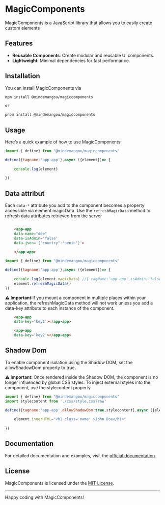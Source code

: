 # MagicComponents

MagicComponents is a JavaScript library that allows you to easily create custom elements

## Features

- **Reusable Components**: Create modular and reusable UI components.
- **Lightweight**: Minimal dependencies for fast performance.

## Installation

You can install MagicComponents via

```bash
npm install @mindemangou/magiccomponents

or

pnpm install @mindemangou/magiccomponents
```


## Usage

Here’s a quick example of how to use MagicComponents:

```javascript
import { define} from "@mindemangou/magiccomponents"

define({tagname:'app-app'},async ({element})=> {
    
    console.log(element)
    
})


```
## Data attribut
Each `data-*` attribute you add to the component becomes a property accessible via element.magicData.
Use the `refreshMagicData` method to refresh data attributes retrieved from the server

```html

    <app-app 
    data-name="doe" 
    data-isAdmin='false' 
    data-json='{"country":"benin"}'>
      
    </app-app>

```

```javascript
import { define} from "@mindemangou/magiccomponents"

define({tagname:'app-app'},async ({element})=> {
    
    console.log(element.magicData) //{ tagName:'app-app',isAdmin:'false',json:{country:"benin"} }
    element.refreshMagicData()
})

```

**⚠️ Important**:If you mount a component in multiple places within your application, the refreshMagicData method will not work unless you add a data-key attribute to each instance of the component.

```html
    <app-app 
    data-key='key1'></app-app>

    <app-app 
    data-key='key2'></app-app>

```

## Shadow Dom

To enable component isolation using the Shadow DOM, set the allowShadowDom property to true.

**⚠️ Important**: Once rendered inside the Shadow DOM, the component is no longer influenced by global CSS styles.
To inject external styles into the component, use the stylecontent property

```javascript
import { define} from "@mindemangou/magiccomponents"
import stylecontent from './css/style.css?raw'

define({tagname:'app-app',allowShadowDom:true,stylecontent},async ({element})=> {
    
    element.innerHTML="<h1 class='name' >John Doe</h1>"
    
})


```

## Documentation

For detailed documentation and examples, visit the [official documentation](https://github.com/mindemangou/magic-components).


## License

MagicComponents is licensed under the [MIT License](LICENSE).

---
Happy coding with MagicComponents!